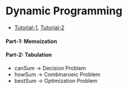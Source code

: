# Dynamic Programming
 - [Tutorial-1](https://youtu.be/oBt53YbR9Kk), [Tutorial-2](https://youtu.be/aPQY__2H3tE)

#### Part-1: Memoization
#### Part-2: Tabulation

- canSum -> Decision Problem
- howSum -> Combinaroeic Problem
- bestSum -> Optimization Problem